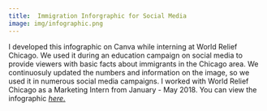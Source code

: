 ```yaml
---
title:  Immigration Inforgraphic for Social Media
image: img/infographic.png
---
```


I developed this infographic on Canva while interning at World Relief Chicago. We used it during an education campaign on social media to provide viewers with basic facts about immigrants in the Chicago area. We continuosuly updated the numbers and information on the image, so we used it in numerous social media campaigns. I worked with World Relief Chicago as a Marketing Intern from January - May 2018. You can view the infographic *<a href="documentsfolder1/April Sustainability Newsletter.pdf" target="_blank">here.</a>*
